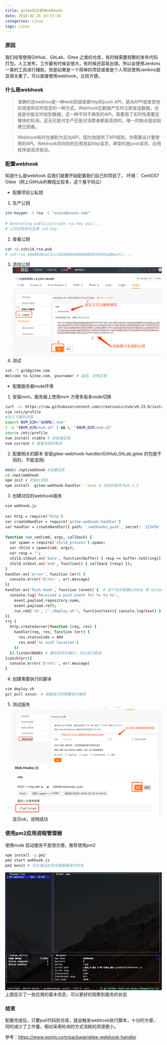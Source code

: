 ```yaml
---
title: gitee码云使用webhook
date: 2018-02-25 14:57:34
categories: Linux
tags: Linux
---
```

### 原因
我们经常使用GitHub、GitLab、Gitee 之类的仓库，有时候需要频繁的发布代码打包，人工发布，工作量有时候会很大，有时候还容易出错，所以会使用Jenkins一类的工具进行辅助，但是如果是一个简单的项目或者是个人项目使用Jenkins就显得太重了，可以直接使用webhook，比较方便。
### 什么是webhook
>准确的说webhoo是一种web回调或者http的push API，是向APP或者其他应用提供实时信息的一种方式。Webhook在数据产生时立即发送数据，也就是你能实时收到数据。这一种不同于典型的API，需要用了实时性需要足够快的轮询。这无论是对生产还是对消费者都是高效的，唯一的缺点是初始建立困难。

>Webhook有时也被称为反向API，因为他提供了API规则，你需要设计要使用的API。Webhook将向你的应用发起http请求，典型的是post请求，应用程序由请求驱动。

### 配置webhook
知道什么是webhook 后我们就要开始配置我们自己的项目了。
环境：
   CentOS7
   Gitee（网上GitHub的教程比较多，这个基于码云）
- 配置项目公私钥
1. 生产公钥
``` bash
ssh-keygen -t rsa -C "xxxxx@xxxxx.com"  

# Generating public/private rsa key pair...
# 三次回车即可生成 ssh key
```
2. 查看公钥
``` bash
cat ~/.ssh/id_rsa.pub
# ssh-rsa AAAAB3NzaC1yc2EAAAADAQABAAABAQC6eNtGpNGwstc....
```
3. 添加公钥
![步骤](gitee-with-webhook/image-2018-153940@2x.png)
4. 测试
``` bash
ssh -T git@gitee.com
Welcome to Gitee.com, yourname! # 返回，说明正常
```

- 配置服务器node环境
1. 安装nvm，服务器上使用nvm 方便多版本node切换
``` bash
curl -o- https://raw.githubusercontent.com/creationix/nvm/v0.33.8/install.sh | bash
vim /etc/profile
#加入下面的内容
export NVM_DIR="$HOME/.nvm"
[ -s "$NVM_DIR/nvm.sh" ] && \. "$NVM_DIR/nvm.sh"
source /etc/profile
nvm install stable # 安装稳定版
nvm current # 查看当前的版本
```
2. 配置相关的脚本
安装gitee-webhook-handler(GitHub,GitLab,gitee 的包是不同的，不能混用)
``` bash
mkdir /opt/webhook #创建目录
cd /opt/webhook
npm init # 初始化项目
npm install  gitee-webhook-handler --save # 当前的版本为v0.1.2
```
3. 创建对应的webhook服务
``` bash
vim webhook.js

var http = require('http')
var createHandler = require('gitee-webhook-handler')
var handler = createHandler({ path: '/webhooks_push', secret: '123456' })# post 所需要用到的秘钥

function run_cmd(cmd, args, callback) {
  var spawn = require('child_process').spawn;
  var child = spawn(cmd, args);
  var resp = "";
  child.stdout.on('data', function(buffer) { resp += buffer.toString(); });
  child.stdout.on('end', function() { callback (resp) });
}
handler.on('error', function (err) {
  console.error('Error:', err.message)
})
handler.on('Push Hook', function (event) {  # 这个地方就是GitHub 和 Gitee 不一样的地方，需要注意
  console.log('Received a push event for %s to %s',
    event.payload.repository.name,
    event.payload.ref);
    run_cmd('sh', ['./deploy.sh'], function(text){ console.log(text) });# 需要执行的脚本位置
})
try {
  http.createServer(function (req, res) {
    handler(req, res, function (err) {
      res.statusCode = 404
      res.end('no such location')
    })
  }).listen(6666) # 服务监听的端口，可以自行修改
}catch(err){
  console.error('Error:', err.message)
}
```
4. 创建需要执行的脚本
``` bash
vim deploy.sh
git pull xxxxx  # 根据自己的需要自行编写
```
5. 测试服务
![](gitee-with-webhook/WX20180225-163439@2x.png)
![](gitee-with-webhook/WX20180225-163748@2x.png)
显示ok，说明成功

### 使用pm2应用进程管理器
使用node 启动服务不是很方便，推荐使用pm2
``` bash
npm install -g pm2
pm2 start webhook.js
pm2 monit # 可以通过此命令查看服务的状态
```
![](gitee-with-webhook/WX20180225-164721@2x.png)
上图显示了一些应用的基本信息，可以更好的观察到服务的状态

### 结束
配置完成后，只要pull代码到仓库，就会触发webhook执行脚本，十分的方便，同时减少了工作量，相对采用轮询的方式消耗的资源更小。


参考：https://www.npmjs.com/package/gitee-webhook-handler
